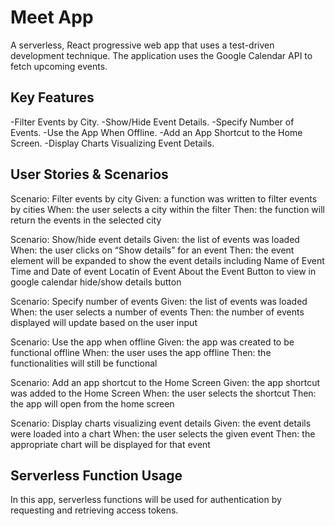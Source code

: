 # Meet App

A serverless, React progressive web app that uses a test-driven development technique. The application uses the Google Calendar API to fetch upcoming events.

## Key Features

-Filter Events by City.
-Show/Hide Event Details.
-Specify Number of Events.
-Use the App When Offline.
-Add an App Shortcut to the Home Screen.
-Display Charts Visualizing Event Details.

## User Stories & Scenarios

Scenario: Filter events by city
Given: a function was written to filter events by cities
When: the user selects a city within the filter
Then: the function will return the events in the selected city

Scenario: Show/hide event details
Given: the list of events was loaded
When: the user clicks on “Show details” for an event
Then: the event element will be expanded to show the event details including
    Name of Event
    Time and Date of event
    Locatin of Event
    About the Event
    Button to view in google calendar
    hide/show details button

Scenario: Specify number of events
Given: the list of events was loaded
When: the user selects a number of events
Then: the number of events displayed will update based on the user input

Scenario: Use the app when offline
Given: the app was created to be functional offline
When: the user uses the app offline
Then: the functionalities will still be functional

Scenario: Add an app shortcut to the Home Screen
Given: the app shortcut was added to the Home Screen
When: the user selects the shortcut
Then: the app will open from the home screen

Scenario: Display charts visualizing event details
Given: the event details were loaded into a chart
When: the user selects the given event 
Then: the appropriate chart will be displayed for that event

## Serverless Function Usage
In this app, serverless functions will be used for authentication by requesting and retrieving access tokens.



